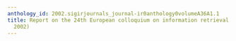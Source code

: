 ```yaml
---
anthology_id: 2002.sigirjournals_journal-ir0anthology0volumeA36A1.1
title: Report on the 24th European colloquium on information retrieval research (ECIR
  2002)
---
```

